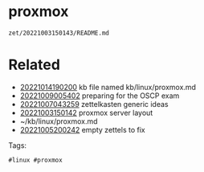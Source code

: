 # proxmox

` zet/20221003150143/README.md `

# Related

- [20221014190200](/zet/20221014190200/README.md) kb file named kb/linux/proxmox.md
- [20221009005402](/zet/20221009005402/README.md) preparing for the OSCP exam
- [20221007043259](/zet/20221007043259/README.md) zettelkasten generic ideas
- [20221003150142](/zet/20221003150142/README.md) proxmox server layout
- ~/kb/linux/proxmox.md
- [20221005200242](/zet/20221005200242/README.md) empty zettels to fix

Tags:

    #linux #proxmox 
